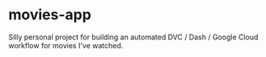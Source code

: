 # movies-app
Silly personal project for building an automated DVC / Dash / Google Cloud workflow for movies I've watched.
